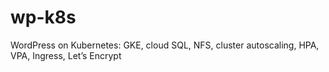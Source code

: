 # wp-k8s
WordPress on Kubernetes: GKE, cloud SQL, NFS, cluster autoscaling, HPA, VPA, Ingress, Let’s Encrypt
